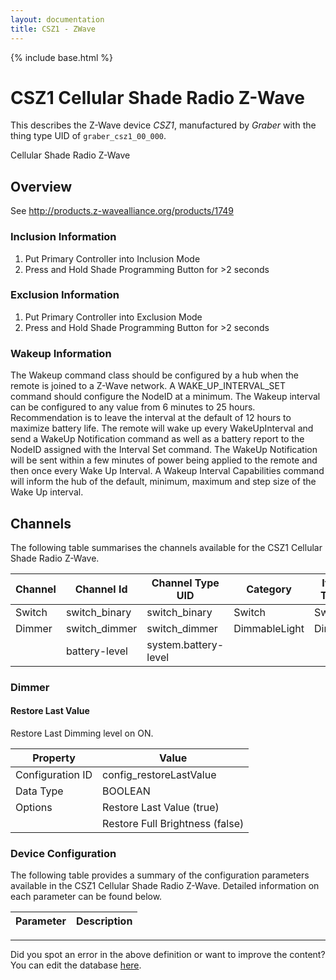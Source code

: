 ```yaml
---
layout: documentation
title: CSZ1 - ZWave
---
```


{% include base.html %}

# CSZ1 Cellular Shade Radio Z-Wave

This describes the Z-Wave device *CSZ1*, manufactured by *Graber* with the thing type UID of ```graber_csz1_00_000```. 

Cellular Shade Radio Z-Wave  


## Overview 

See http://products.z-wavealliance.org/products/1749

  


### Inclusion Information 

1.  Put Primary Controller into Inclusion Mode
2.  Press and Hold Shade Programming Button for >2 seconds

  


### Exclusion Information 

1.  Put Primary Controller into Exclusion Mode
2.  Press and Hold Shade Programming Button for >2 seconds

  


### Wakeup Information 

The Wakeup command class should be configured by a hub when the remote is joined to a Z-Wave network. A WAKE\_UP\_INTERVAL\_SET command should configure the NodeID at a minimum. The Wakeup interval can be configured to any value from 6 minutes to 25 hours. Recommendation is to leave the interval at the default of 12 hours to maximize battery life. The remote will wake up every WakeUpInterval and send a WakeUp Notification command as well as a battery report to the NodeID assigned with the Interval Set command. The WakeUp Notification will be sent within a few minutes of power being applied to the remote and then once every Wake Up Interval. A Wakeup Interval Capabilities command will inform the hub of the default, minimum, maximum and step size of the Wake Up interval.


## Channels
The following table summarises the channels available for the CSZ1 Cellular Shade Radio Z-Wave.

| Channel | Channel Id | Channel Type UID | Category | Item Type |
|---------|------------|------------------|----------|-----------|
| Switch | switch_binary | switch_binary | Switch | Switch |
| Dimmer | switch_dimmer | switch_dimmer | DimmableLight | Dimmer |
|  | battery-level | system.battery-level |  |  |


### Dimmer

#### Restore Last Value

Restore Last Dimming level on ON.


| Property         | Value    |
|------------------|----------|
| Configuration ID | config_restoreLastValue |
| Data Type        | BOOLEAN || Default Value | true |
| Options | Restore Last Value (true) |
|  | Restore Full Brightness (false) |


### Device Configuration
The following table provides a summary of the configuration parameters available in the CSZ1 Cellular Shade Radio Z-Wave.
Detailed information on each parameter can be found below.

| Parameter   | Description |
|-------------|-------------|


---

Did you spot an error in the above definition or want to improve the content?
You can edit the database [here](http://www.cd-jackson.com/index.php/zwave/zwave-device-database/zwave-device-list/devicesummary/587).
